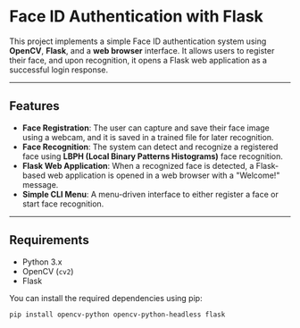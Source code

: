 # Face ID Authentication with Flask

This project implements a simple Face ID authentication system using **OpenCV**, **Flask**, and a **web browser** interface. It allows users to register their face, and upon recognition, it opens a Flask web application as a successful login response.

---

## Features

- **Face Registration**: The user can capture and save their face image using a webcam, and it is saved in a trained file for later recognition.
- **Face Recognition**: The system can detect and recognize a registered face using **LBPH (Local Binary Patterns Histograms)** face recognition.
- **Flask Web Application**: When a recognized face is detected, a Flask-based web application is opened in a web browser with a "Welcome!" message.
- **Simple CLI Menu**: A menu-driven interface to either register a face or start face recognition.

---

## Requirements

- Python 3.x
- OpenCV (`cv2`)
- Flask

You can install the required dependencies using pip:

```bash
pip install opencv-python opencv-python-headless flask
